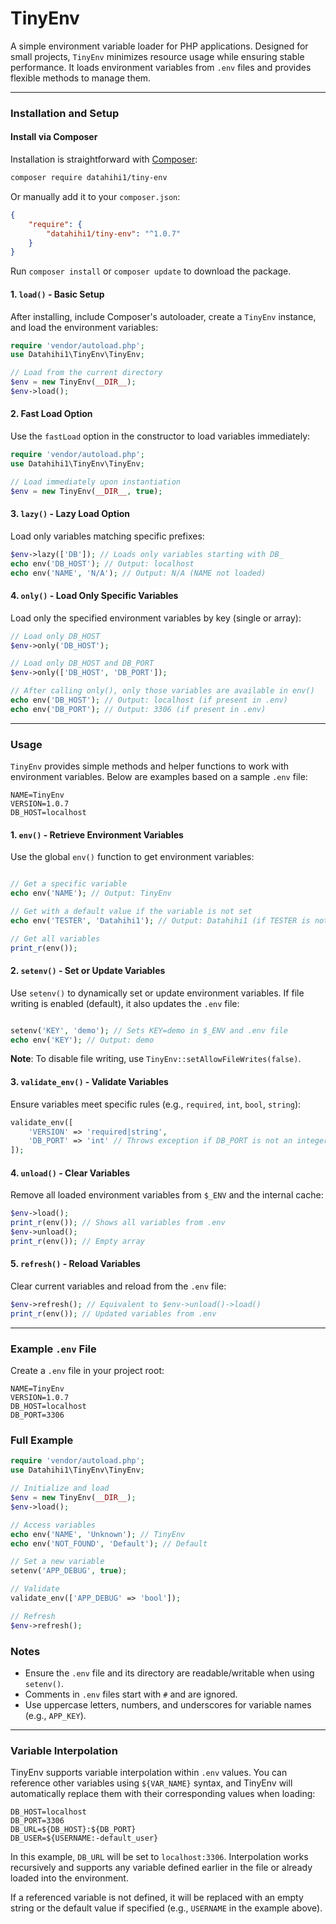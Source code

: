 # TinyEnv

A simple environment variable loader for PHP applications. Designed for small projects, `TinyEnv` minimizes resource usage while ensuring stable performance. It loads environment variables from `.env` files and provides flexible methods to manage them.

---

### Installation and Setup

#### Install via Composer

Installation is straightforward with [Composer](https://getcomposer.org/):

```bash
composer require datahihi1/tiny-env
```

Or manually add it to your `composer.json`:

```json
{
    "require": {
        "datahihi1/tiny-env": "^1.0.7"
    }
}
```

Run `composer install` or `composer update` to download the package.

#### 1. `load()` - Basic Setup

After installing, include Composer's autoloader, create a `TinyEnv` instance, and load the environment variables:

```php
require 'vendor/autoload.php';
use Datahihi1\TinyEnv\TinyEnv;

// Load from the current directory
$env = new TinyEnv(__DIR__);
$env->load();
```

#### 2. Fast Load Option

Use the `fastLoad` option in the constructor to load variables immediately:

```php
require 'vendor/autoload.php';
use Datahihi1\TinyEnv\TinyEnv;

// Load immediately upon instantiation
$env = new TinyEnv(__DIR__, true);
```
#### 3. `lazy()` - Lazy Load Option

Load only variables matching specific prefixes:

```php
$env->lazy(['DB']); // Loads only variables starting with DB_
echo env('DB_HOST'); // Output: localhost
echo env('NAME', 'N/A'); // Output: N/A (NAME not loaded)
```

#### 4. `only()` - Load Only Specific Variables

Load only the specified environment variables by key (single or array):

```php
// Load only DB_HOST
$env->only('DB_HOST');

// Load only DB_HOST and DB_PORT
$env->only(['DB_HOST', 'DB_PORT']);

// After calling only(), only those variables are available in env()
echo env('DB_HOST'); // Output: localhost (if present in .env)
echo env('DB_PORT'); // Output: 3306 (if present in .env)
```

---

### Usage

`TinyEnv` provides simple methods and helper functions to work with environment variables. Below are examples based on a sample `.env` file:

```
NAME=TinyEnv
VERSION=1.0.7
DB_HOST=localhost
```

#### 1. `env()` - Retrieve Environment Variables

Use the global `env()` function to get environment variables:

```php

// Get a specific variable
echo env('NAME'); // Output: TinyEnv

// Get with a default value if the variable is not set
echo env('TESTER', 'Datahihi1'); // Output: Datahihi1 (if TESTER is not defined)

// Get all variables
print_r(env());
```

#### 2. `setenv()` - Set or Update Variables

Use `setenv()` to dynamically set or update environment variables. If file writing is enabled (default), it also updates the `.env` file:

```php

setenv('KEY', 'demo'); // Sets KEY=demo in $_ENV and .env file
echo env('KEY'); // Output: demo
```

**Note**: To disable file writing, use `TinyEnv::setAllowFileWrites(false)`.

#### 3. `validate_env()` - Validate Variables

Ensure variables meet specific rules (e.g., `required`, `int`, `bool`, `string`):

```php
validate_env([
    'VERSION' => 'required|string',
    'DB_PORT' => 'int' // Throws exception if DB_PORT is not an integer
]);
```

#### 4. `unload()` - Clear Variables

Remove all loaded environment variables from `$_ENV` and the internal cache:

```php
$env->load();
print_r(env()); // Shows all variables from .env
$env->unload();
print_r(env()); // Empty array
```

#### 5. `refresh()` - Reload Variables

Clear current variables and reload from the `.env` file:

```php
$env->refresh(); // Equivalent to $env->unload()->load()
print_r(env()); // Updated variables from .env
```

---

### Example `.env` File

Create a `.env` file in your project root:

```
NAME=TinyEnv
VERSION=1.0.7
DB_HOST=localhost
DB_PORT=3306
```

### Full Example

```php
require 'vendor/autoload.php';
use Datahihi1\TinyEnv\TinyEnv;

// Initialize and load
$env = new TinyEnv(__DIR__);
$env->load();

// Access variables
echo env('NAME', 'Unknown'); // TinyEnv
echo env('NOT_FOUND', 'Default'); // Default

// Set a new variable
setenv('APP_DEBUG', true);

// Validate
validate_env(['APP_DEBUG' => 'bool']);

// Refresh
$env->refresh();
```

### Notes

- Ensure the `.env` file and its directory are readable/writable when using `setenv()`.
- Comments in `.env` files start with `#` and are ignored.
- Use uppercase letters, numbers, and underscores for variable names (e.g., `APP_KEY`).
---

### Variable Interpolation

TinyEnv supports variable interpolation within `.env` values. You can reference other variables using `${VAR_NAME}` syntax, and TinyEnv will automatically replace them with their corresponding values when loading:

```
DB_HOST=localhost
DB_PORT=3306
DB_URL=${DB_HOST}:${DB_PORT}
DB_USER=${USERNAME:-default_user}
```

In this example, `DB_URL` will be set to `localhost:3306`. Interpolation works recursively and supports any variable defined earlier in the file or already loaded into the environment.

If a referenced variable is not defined, it will be replaced with an empty string or the default value if specified (e.g., `USERNAME` in the example above).